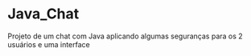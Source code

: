 # Java_Chat
Projeto de um chat com Java aplicando algumas seguranças para os 2 usuários e uma interface
